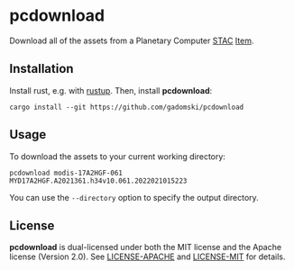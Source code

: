 # pcdownload

Download all of the assets from a Planetary Computer [STAC](https://stacspec.org/) [Item](https://github.com/radiantearth/stac-spec/blob/master/item-spec/item-spec.md).

## Installation

Install rust, e.g. with [rustup](https://rustup.rs/).
Then, install **pcdownload**:

```shell
cargo install --git https://github.com/gadomski/pcdownload
```

## Usage

To download the assets to your current working directory:

```shell
pcdownload modis-17A2HGF-061 MYD17A2HGF.A2021361.h34v10.061.2022021015223
```

You can use the `--directory` option to specify the output directory.

## License

**pcdownload** is dual-licensed under both the MIT license and the Apache license (Version 2.0).
See [LICENSE-APACHE](./LICENSE-APACHE) and [LICENSE-MIT](./LICENSE-MIT) for details.
